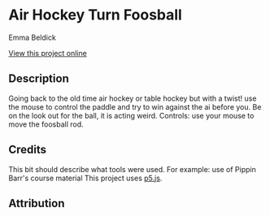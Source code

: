# Air Hockey Turn Foosball 

Emma Beldick

[View this project online](https://emma-b211/cart253/air_hockey_2nd_variationjam/index.html)

## Description

Going back to the old time air hockey or table hockey but with a twist! use the mouse to control the paddle and try to win against the ai before you. Be on the look out for the ball, it is acting weird.
Controls: use your mouse to  move the foosball rod.

## Credits

This bit should describe what tools were used. For example:
use of Pippin Barr's course material
This project uses [p5.js](https://p5js.org).

## Attribution